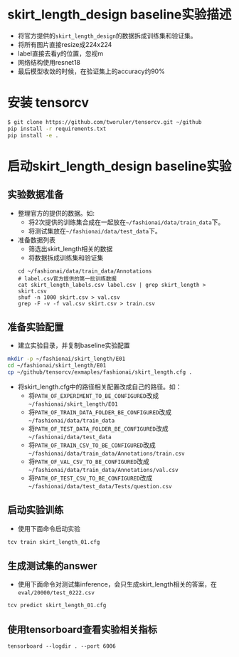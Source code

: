 # skirt_length_design baseline实验描述
* 将官方提供的`skirt_length_design`的数据拆成训练集和验证集。
* 将所有图片直接resize成224x224
* label直接去看y的位置，忽视m
* 网络结构使用resnet18
* 最后模型收敛的时候，在验证集上的accuracy约90%

# 安装 tensorcv
```bash
$ git clone https://github.com/tworuler/tensorcv.git ~/github
pip install -r requirements.txt
pip install -e .
```
# 启动skirt_length_design baseline实验

## 实验数据准备
* 整理官方的提供的数据。如:
  * 将2次提供的训练集合成在一起放在`~/fashionai/data/train_data`下。
  * 将测试集放在`~/fashionai/data/test_data`下。
* 准备数据列表
  * 筛选出skirt_length相关的数据
  * 将数据拆成训练集和验证集
  ```
  cd ~/fashionai/data/train_data/Annotations
  # label.csv官方提供的第一批训练数据
  cat skirt_length_labels.csv label.csv | grep skirt_length > skirt.csv
  shuf -n 1000 skirt.csv > val.csv
  grep -F -v -f val.csv skirt.csv > train.csv
  ```


## 准备实验配置
* 建立实验目录，并复制baseline实验配置
```bash
mkdir -p ~/fashionai/skirt_length/E01
cd ~/fashionai/skirt_length/E01
cp ~/github/tensorcv/exmaples/fashionai/skirt_length.cfg .
```
* 将skirt_length.cfg中的路径相关配置改成自己的路径。如：
  * 将`PATH_OF_EXPERIMENT_TO_BE_CONFIGURED`改成`~/fashionai/skirt_length/E01`
  * 将`PATH_OF_TRAIN_DATA_FOLDER_BE_CONFIGURED`改成`~/fashionai/data/train_data`
  * 将`PATH_OF_TEST_DATA_FOLDER_BE_CONFIGURED`改成`~/fashionai/data/test_data`
  * 将`PATH_OF_TRAIN_CSV_TO_BE_CONFIGURED`改成`~/fashionai/data/train_data/Annotations/train.csv`
  * 将`PATH_OF_VAL_CSV_TO_BE_CONFIGURED`改成`~/fashionai/data/train_data/Annotations/val.csv`
  * 将`PATH_OF_TEST_CSV_TO_BE_CONFIGURED`改成`~/fashionai/data/test_data/Tests/question.csv`

## 启动实验训练
* 使用下面命令启动实验
```bash
tcv train skirt_length_01.cfg
```

## 生成测试集的answer
* 使用下面命令对测试集inference，会只生成skirt_length相关的答案，在`eval/20000/test_0222.csv`
```bash
tcv predict skirt_length_01.cfg
```

## 使用tensorboard查看实验相关指标
```
tensorboard --logdir . --port 6006
```

